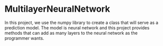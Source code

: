 # MultilayerNeuralNetwork
In this project, we use the numpy library to create a class that will serve as a prediction model. The model is neural network and this project provides methods that can add as many layers to the neural network as the programmer wants.
